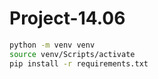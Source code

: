# Project-14.06
```bash
python -m venv venv
source venv/Scripts/activate
pip install -r requirements.txt
```